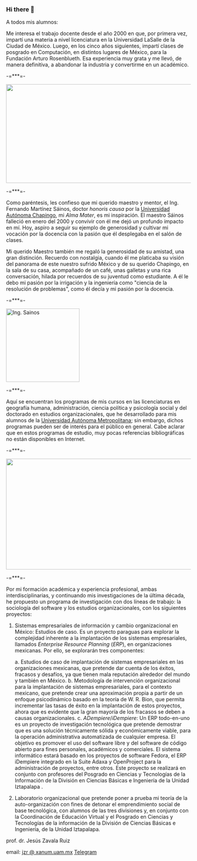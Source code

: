 ### Hi there 👋

<!--
**jzavalar/jzavalar** is a ✨ _special_ ✨ repository because its `README.md` (this file) appears on your GitHub profile.

Here are some ideas to get you started:

- 🔭 I’m currently working on ...
- 🌱 I’m currently learning ...
- 👯 I’m looking to collaborate on ...
- 🤔 I’m looking for help with ...
- 💬 Ask me about ...
- 📫 How to reach me: ...
- 😄 Pronouns: ...
- ⚡ Fun fact: ...
-->

A todos mis alumnos:

Me interesa el trabajo docente desde el año 2000 en que, por primera vez, impartí una materia a nivel licenciatura en la Universidad LaSalle de la Ciudad de México. Luego, en los cinco años siguientes, impartí clases de posgrado en Computación, en distintos lugares de México, para la Fundación Arturo Rosenblueth. Esa experiencia muy grata y me llevó, de manera definitiva, a abandonar la industria y convertirme en un académico.

-=***=-

<img src="http://sgpwe.izt.uam.mx/files/users/uami/jzavalar/P1080194-r_550.jpg" alt="" width="550" height="269">

-=***=-

Como paréntesis, les confieso que mi querido maestro y mentor, el Ing. Fernando Martínez Sáinos, doctor *honoris causa* por la [Universidad Autónoma Chapingo](https://www.chapingo.mx/), mi *Alma Mater*, es mi inspiración. El maestro Sáinos falleció en enero del 2000 y convivir con él me dejó un profundo impacto en mí. Hoy, aspiro a seguir su ejemplo de generosidad y cultivar mi vocación por la docencia con la pasión que él desplegaba en el salón de clases.

Mi querido Maestro también me regaló la generosidad de su amistad, una gran distinción. Recuerdo con nostalgia, cuando él me platicaba su visión del panorama de este nuestro sufrido México y de su querido Chapingo, en la sala de su casa, acompañado de un café, unas galletas y una rica conversación, hilada por recuerdos de su juventud como estudiante. A él le debo mi pasión por la irrigación y la ingeniería como "ciencia de la resolución de problemas", como él decía y mi pasión por la docencia.

-=***=-

<img src="https://3.bp.blogspot.com/-u4ZiKYEmwMk/V8DHv7mSOzI/AAAAAAAAASA/k2HJFJ6ACzk5rmOoX7pwbaoa0ToM6IZggCLcB/s1600/sainos.jpg" alt="Ing. Sainos" style="height: 200px; width:200px;"/>

-=***=-

Aquí se encuentran los programas de mis cursos en las licenciaturas en geografía humana, administración, ciencia política y psicología social y del doctorado en estudios organizacionales, que he desarrollado para mis alumnos de la  [Universidad Autónoma Metropolitana](); sin embargo, dichos programas pueden ser de interés para el público en general. Cabe aclarar que en estos programas de estudio, muy pocas referencias bibliográficas no están disponibles en Internet.

-=***=-

<img src="http://sgpwe.izt.uam.mx/files/users/uami/jzavalar/P1170174_r.550.JPG" alt="" width="553" height="302">

-=***=-

Por mi formación académica y experiencia profesional, ambas interdisciplinarias, y continuando mis investigaciones de la última década, he propuesto un programa de investigación con dos líneas de trabajo: la sociología del software y los estudios organizacionales, con los siguientes proyectos:  

1. Sistemas empresariales de información y cambio organizacional en México: Estudios de caso. Es un proyecto paraguas para explorar la complejidad inherente a la implantación de los sistemas empresariales, llamados *Enterprise Resource Planning* (*ERP*), en organizaciones mexicanas. Por ello, se explorarán tres componentes:

   a. Estudios de caso de implantación de sistemas empresariales en las organizaciones mexicanas, que pretende dar cuenta de los éxitos, fracasos y desafíos, ya que tienen mala reputación alrededor del mundo y también en México.
   b. Metodología de intervención organizacional para la implantación de sistemas empresariales, para el contexto mexicano, que pretende crear una aproximación propia a partir de un enfoque psicodinámico basado en la teoría de W. R. Bion, que permita incrementar las tasas de éxito en la implantación de estos proyectos, ahora que es evidente que la gran mayoría de los fracasos se deben a causas organizacionales.
   c. *ADempiere*/*iDempiere*: Un ERP todo-en-uno es un proyecto de investigación tecnológica que pretende demostrar que es una solución técnicamente sólida y económicamente viable, para la operación administrativa automatizada de cualquier empresa. El objetivo es promover el uso del software libre y del software de código abierto para fines personales, académicos y comerciales. El sistema informático estará basado en los proyectos de software Fedora, el ERP iDempiere integrado en la Suite Adaxa y OpenProject para la administración de proyectos, entre otros. Este proyecto se realizará en conjunto con profesores del Posgrado en Ciencias y Tecnologías de la Información de la División en Ciencias Básicas e Ingeniería de la Unidad Iztapalapa .

2. Laboratorio organizacional que pretende poner a prueba mi teoría de la auto-organización con fines de detonar el emprendimiento social de base tecnológica, con alumnos de las tres divisiones y, en conjunto con la Coordinación de Educación Virtual y el Posgrado en Ciencias y Tecnologías de la información de la División de Ciencias Básicas e Ingeniería, de la Unidad Iztapalapa.

prof. dr. Jesús Zavala Ruiz

email: [jzr @ xanum.uam.mx](mailto:jzr@xanum.uam.mx) 
	[Telegram](https://t.me/jzavalar)
